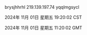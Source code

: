 brysjhhrhl 219.139.197.74 yqqlmgsycl

2024年 11月 01日 星期五 19:20:02 CST

2024年 11月 01日 星期五 11:20:02 GMT
